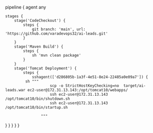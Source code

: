 pipeline {
    agent any

    stages {
        stage('CodeCheckout') {
            steps {
                git branch: 'main', url: 'https://github.com/varadevops32/ai-leads.git'
            }
        }
        stage('Maven Build') {
            steps {
                sh 'mvn clean package'
            }
        }
        stage('Tomcat Deployment') {
            steps {
                sshagent(['d286805b-1a3f-4e51-8e24-22485a0e09a7']) {
             sh """
                        scp -o StrictHostKeyChecking=no  target/ai-leads.war ec2-user@172.31.13.143:/opt/tomcat10/webapps/
                        ssh ec2-user@172.31.13.143    /opt/tomcat10/bin/shutdown.sh
                        ssh ec2-user@172.31.13.143    /opt/tomcat10/bin/startup.sh
                    
                    """

}
            }
        }
    }
}
